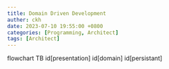 ```yaml
---
title: Domain Driven Development
auther: ckh
date: 2023-07-10 19:55:00 +0800
categories: [Programming, Architect]
tags: [Architect]    
---
```


flowchart TB
  id[presentation]
  id[domain]
  id[persistant]
  

